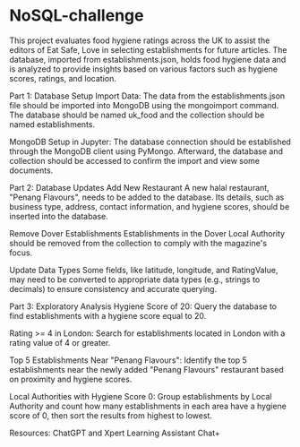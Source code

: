 # NoSQL-challenge
This project evaluates food hygiene ratings across the UK to assist the editors of Eat Safe, Love in selecting establishments for future articles. The database, imported from establishments.json, holds food hygiene data and is analyzed to provide insights based on various factors such as hygiene scores, ratings, and location.

Part 1: Database Setup
Import Data: The data from the establishments.json file should be imported into MongoDB using the mongoimport command. The database should be named uk_food and the collection should be named establishments.

MongoDB Setup in Jupyter: The database connection should be established through the MongoDB client using PyMongo. Afterward, the database and collection should be accessed to confirm the import and view some documents.

Part 2: Database Updates
Add New Restaurant
A new halal restaurant, "Penang Flavours", needs to be added to the database. Its details, such as business type, address, contact information, and hygiene scores, should be inserted into the database.

Remove Dover Establishments
Establishments in the Dover Local Authority should be removed from the collection to comply with the magazine's focus.

Update Data Types
Some fields, like latitude, longitude, and RatingValue, may need to be converted to appropriate data types (e.g., strings to decimals) to ensure consistency and accurate querying.

Part 3: Exploratory Analysis
Hygiene Score of 20:
Query the database to find establishments with a hygiene score equal to 20.

Rating >= 4 in London:
Search for establishments located in London with a rating value of 4 or greater.

Top 5 Establishments Near "Penang Flavours":
Identify the top 5 establishments near the newly added "Penang Flavours" restaurant based on proximity and hygiene scores.

Local Authorities with Hygiene Score 0:
Group establishments by Local Authority and count how many establishments in each area have a hygiene score of 0, then sort the results from highest to lowest.

Resources: ChatGPT and Xpert Learning Assistant Chat+
